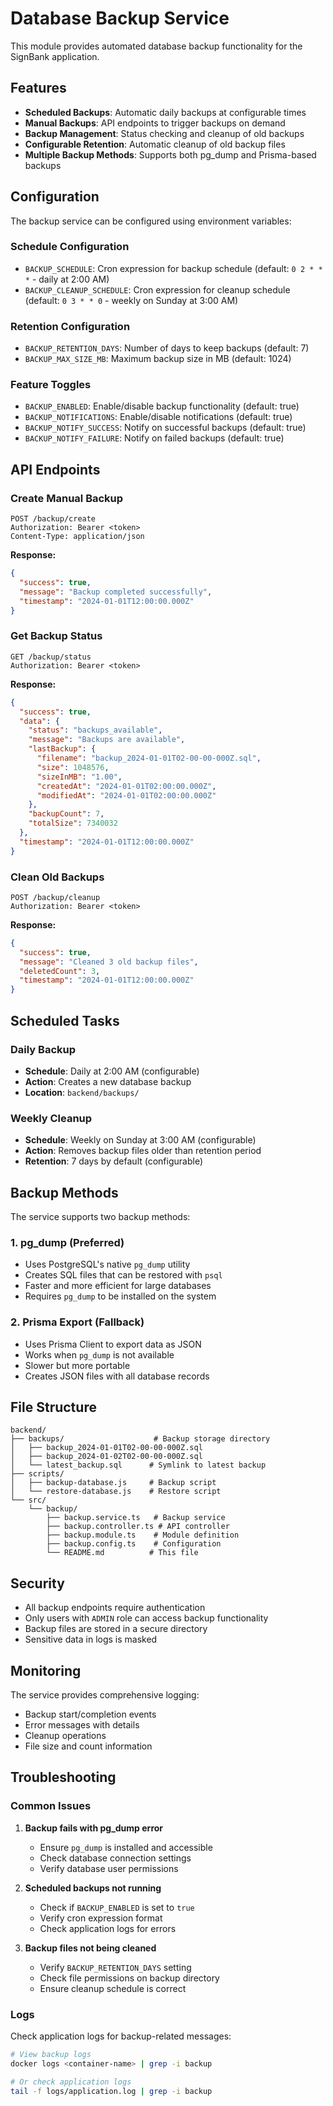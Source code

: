 # Database Backup Service

This module provides automated database backup functionality for the SignBank application.

## Features

- **Scheduled Backups**: Automatic daily backups at configurable times
- **Manual Backups**: API endpoints to trigger backups on demand
- **Backup Management**: Status checking and cleanup of old backups
- **Configurable Retention**: Automatic cleanup of old backup files
- **Multiple Backup Methods**: Supports both pg_dump and Prisma-based backups

## Configuration

The backup service can be configured using environment variables:

### Schedule Configuration
- `BACKUP_SCHEDULE`: Cron expression for backup schedule (default: `0 2 * * *` - daily at 2:00 AM)
- `BACKUP_CLEANUP_SCHEDULE`: Cron expression for cleanup schedule (default: `0 3 * * 0` - weekly on Sunday at 3:00 AM)

### Retention Configuration
- `BACKUP_RETENTION_DAYS`: Number of days to keep backups (default: 7)
- `BACKUP_MAX_SIZE_MB`: Maximum backup size in MB (default: 1024)

### Feature Toggles
- `BACKUP_ENABLED`: Enable/disable backup functionality (default: true)
- `BACKUP_NOTIFICATIONS`: Enable/disable notifications (default: true)
- `BACKUP_NOTIFY_SUCCESS`: Notify on successful backups (default: true)
- `BACKUP_NOTIFY_FAILURE`: Notify on failed backups (default: true)

## API Endpoints

### Create Manual Backup
```http
POST /backup/create
Authorization: Bearer <token>
Content-Type: application/json
```

**Response:**
```json
{
  "success": true,
  "message": "Backup completed successfully",
  "timestamp": "2024-01-01T12:00:00.000Z"
}
```

### Get Backup Status
```http
GET /backup/status
Authorization: Bearer <token>
```

**Response:**
```json
{
  "success": true,
  "data": {
    "status": "backups_available",
    "message": "Backups are available",
    "lastBackup": {
      "filename": "backup_2024-01-01T02-00-00-000Z.sql",
      "size": 1048576,
      "sizeInMB": "1.00",
      "createdAt": "2024-01-01T02:00:00.000Z",
      "modifiedAt": "2024-01-01T02:00:00.000Z"
    },
    "backupCount": 7,
    "totalSize": 7340032
  },
  "timestamp": "2024-01-01T12:00:00.000Z"
}
```

### Clean Old Backups
```http
POST /backup/cleanup
Authorization: Bearer <token>
```

**Response:**
```json
{
  "success": true,
  "message": "Cleaned 3 old backup files",
  "deletedCount": 3,
  "timestamp": "2024-01-01T12:00:00.000Z"
}
```

## Scheduled Tasks

### Daily Backup
- **Schedule**: Daily at 2:00 AM (configurable)
- **Action**: Creates a new database backup
- **Location**: `backend/backups/`

### Weekly Cleanup
- **Schedule**: Weekly on Sunday at 3:00 AM (configurable)
- **Action**: Removes backup files older than retention period
- **Retention**: 7 days by default (configurable)

## Backup Methods

The service supports two backup methods:

### 1. pg_dump (Preferred)
- Uses PostgreSQL's native `pg_dump` utility
- Creates SQL files that can be restored with `psql`
- Faster and more efficient for large databases
- Requires `pg_dump` to be installed on the system

### 2. Prisma Export (Fallback)
- Uses Prisma Client to export data as JSON
- Works when `pg_dump` is not available
- Slower but more portable
- Creates JSON files with all database records

## File Structure

```
backend/
├── backups/                    # Backup storage directory
│   ├── backup_2024-01-01T02-00-00-000Z.sql
│   ├── backup_2024-01-02T02-00-00-000Z.sql
│   └── latest_backup.sql      # Symlink to latest backup
├── scripts/
│   ├── backup-database.js     # Backup script
│   └── restore-database.js    # Restore script
└── src/
    └── backup/
        ├── backup.service.ts   # Backup service
        ├── backup.controller.ts # API controller
        ├── backup.module.ts    # Module definition
        ├── backup.config.ts    # Configuration
        └── README.md          # This file
```

## Security

- All backup endpoints require authentication
- Only users with `ADMIN` role can access backup functionality
- Backup files are stored in a secure directory
- Sensitive data in logs is masked

## Monitoring

The service provides comprehensive logging:
- Backup start/completion events
- Error messages with details
- Cleanup operations
- File size and count information

## Troubleshooting

### Common Issues

1. **Backup fails with pg_dump error**
   - Ensure `pg_dump` is installed and accessible
   - Check database connection settings
   - Verify database user permissions

2. **Scheduled backups not running**
   - Check if `BACKUP_ENABLED` is set to `true`
   - Verify cron expression format
   - Check application logs for errors

3. **Backup files not being cleaned**
   - Verify `BACKUP_RETENTION_DAYS` setting
   - Check file permissions on backup directory
   - Ensure cleanup schedule is correct

### Logs

Check application logs for backup-related messages:
```bash
# View backup logs
docker logs <container-name> | grep -i backup

# Or check application logs
tail -f logs/application.log | grep -i backup
``` 